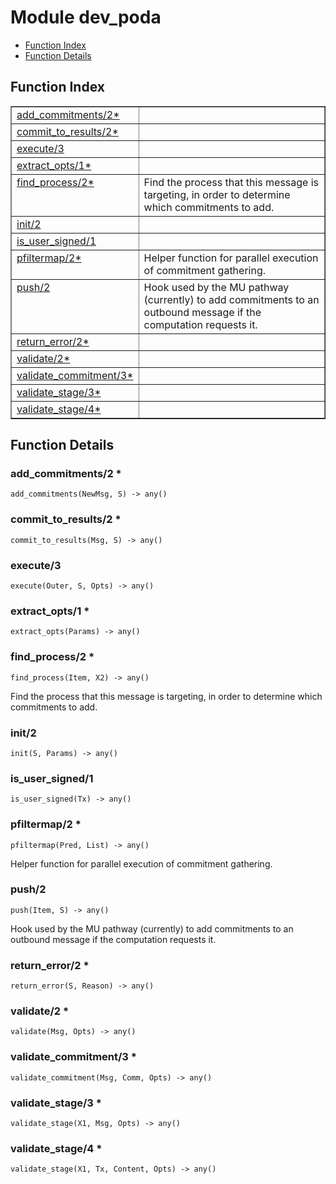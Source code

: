 

# Module dev_poda #
* [Function Index](#index)
* [Function Details](#functions)

<a name="index"></a>

## Function Index ##


<table width="100%" border="1" cellspacing="0" cellpadding="2" summary="function index"><tr><td valign="top"><a href="#add_commitments-2">add_commitments/2*</a></td><td></td></tr><tr><td valign="top"><a href="#commit_to_results-2">commit_to_results/2*</a></td><td></td></tr><tr><td valign="top"><a href="#execute-3">execute/3</a></td><td></td></tr><tr><td valign="top"><a href="#extract_opts-1">extract_opts/1*</a></td><td></td></tr><tr><td valign="top"><a href="#find_process-2">find_process/2*</a></td><td>Find the process that this message is targeting, in order to
determine which commitments to add.</td></tr><tr><td valign="top"><a href="#init-2">init/2</a></td><td></td></tr><tr><td valign="top"><a href="#is_user_signed-1">is_user_signed/1</a></td><td></td></tr><tr><td valign="top"><a href="#pfiltermap-2">pfiltermap/2*</a></td><td>Helper function for parallel execution of commitment
gathering.</td></tr><tr><td valign="top"><a href="#push-2">push/2</a></td><td>Hook used by the MU pathway (currently) to add commitments to an
outbound message if the computation requests it.</td></tr><tr><td valign="top"><a href="#return_error-2">return_error/2*</a></td><td></td></tr><tr><td valign="top"><a href="#validate-2">validate/2*</a></td><td></td></tr><tr><td valign="top"><a href="#validate_commitment-3">validate_commitment/3*</a></td><td></td></tr><tr><td valign="top"><a href="#validate_stage-3">validate_stage/3*</a></td><td></td></tr><tr><td valign="top"><a href="#validate_stage-4">validate_stage/4*</a></td><td></td></tr></table>


<a name="functions"></a>

## Function Details ##

<a name="add_commitments-2"></a>

### add_commitments/2 * ###

`add_commitments(NewMsg, S) -> any()`

<a name="commit_to_results-2"></a>

### commit_to_results/2 * ###

`commit_to_results(Msg, S) -> any()`

<a name="execute-3"></a>

### execute/3 ###

`execute(Outer, S, Opts) -> any()`

<a name="extract_opts-1"></a>

### extract_opts/1 * ###

`extract_opts(Params) -> any()`

<a name="find_process-2"></a>

### find_process/2 * ###

`find_process(Item, X2) -> any()`

Find the process that this message is targeting, in order to
determine which commitments to add.

<a name="init-2"></a>

### init/2 ###

`init(S, Params) -> any()`

<a name="is_user_signed-1"></a>

### is_user_signed/1 ###

`is_user_signed(Tx) -> any()`

<a name="pfiltermap-2"></a>

### pfiltermap/2 * ###

`pfiltermap(Pred, List) -> any()`

Helper function for parallel execution of commitment
gathering.

<a name="push-2"></a>

### push/2 ###

`push(Item, S) -> any()`

Hook used by the MU pathway (currently) to add commitments to an
outbound message if the computation requests it.

<a name="return_error-2"></a>

### return_error/2 * ###

`return_error(S, Reason) -> any()`

<a name="validate-2"></a>

### validate/2 * ###

`validate(Msg, Opts) -> any()`

<a name="validate_commitment-3"></a>

### validate_commitment/3 * ###

`validate_commitment(Msg, Comm, Opts) -> any()`

<a name="validate_stage-3"></a>

### validate_stage/3 * ###

`validate_stage(X1, Msg, Opts) -> any()`

<a name="validate_stage-4"></a>

### validate_stage/4 * ###

`validate_stage(X1, Tx, Content, Opts) -> any()`


